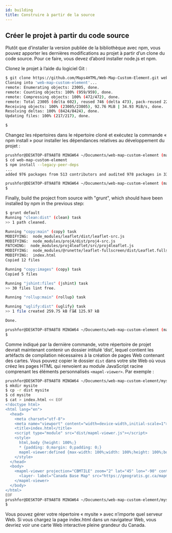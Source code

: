 ```yaml
---
id: building
title: Construire à partir de la source
---
```


## Créer le projet à partir du code source 

Plutôt que d’installer la version publiée de la bibliothèque avec npm, vous pouvez apporter les dernières modifications au projet à partir d’un clone du code source. Pour ce faire, vous devez d’abord installer node.js et npm.

Clonez le projet à l’aide du logiciel Git :

```bash
$ git clone https://github.com/Maps4HTML/Web-Map-Custom-Element.git web-map-custom-element
Cloning into 'web-map-custom-element'...
remote: Enumerating objects: 23005, done.
remote: Counting objects: 100% (959/959), done.
remote: Compressing objects: 100% (472/472), done.
remote: Total 23005 (delta 602), reused 746 (delta 473), pack-reused 22046
Receiving objects: 100% (23005/23005), 92.76 MiB | 34.93 MiB/s, done.
Resolving deltas: 100% (8424/8424), done.
Updating files: 100% (217/217), done.

$
```

Changez les répertoires dans le répertoire cloné et exécutez la commande « npm install » pour installer les dépendances relatives au développement du projet :

```bash
prushfor@DESKTOP-8T9A8T8 MINGW64 ~/Documents/web-map-custom-element (main)
$ cd web-map-custom-element
$ npm install --legacy-peer-deps
...
added 976 packages from 513 contributors and audited 978 packages in 33.576s

prushfor@DESKTOP-8T9A8T8 MINGW64 ~/Documents/web-map-custom-element (main)
$
```

Finally, build the project from source with "grunt", which should have been installed by npm in the previous step:

```bash
$ grunt default
Running "clean:dist" (clean) task
>> 1 path cleaned.

Running "copy:main" (copy) task
MODIFYING:  node_modules/leaflet/dist/leaflet-src.js
MODIFYING:  node_modules/proj4/dist/proj4-src.js
PATCHING:  node_modules/proj4leaflet/src/proj4leaflet.js
MODIFYING:  node_modules/@runette/leaflet-fullscreen/dist/Leaflet.fullscreen.js
MODIFYING:  index.html
Copied 12 files

Running "copy:images" (copy) task
Copied 5 files

Running "jshint:files" (jshint) task
>> 30 files lint free.

Running "rollup:main" (rollup) task

Running "uglify:dist" (uglify) task
>> 1 file created 259.75 kB ΓåÆ 125.97 kB

Done.

prushfor@DESKTOP-8T9A8T8 MINGW64 ~/Documents/web-map-custom-element (main)
$
```

Comme indiqué par la dernière commande, votre répertoire de projet devrait maintenant contenir un dossier intitulé ‘dist’, lequel contient les artéfacts de compilation nécessaires à la création de pages Web contenant des cartes. Vous pouvez copier le dossier `dist` dans votre site Web où vous créez les pages HTML qui renvoient au module JavaScript racine comprenant les éléments personnalisés `<mapml-viewer>`. Par exemple :

```bash
prushfor@DESKTOP-8T9A8T8 MINGW64 ~/Documents/web-map-custom-element/mysite (main)
$ mkdir mysite
$ cp -r dist mysite
$ cd mysite
$ cat > index.html << EOF
<!doctype html>
<html lang="en">
  <head>
    <meta charset="utf-8">
    <meta name="viewport" content="width=device-width,initial-scale=1">
    <title>index.html</title>
    <script type="module" src="dist/mapml-viewer.js"></script>
    <style>
      html,body {height: 100%;}
      * {padding: 0;margin: 0;padding: 0;}
      mapml-viewer:defined {max-width: 100%;width: 100%;height: 100%;border: none;vertical-align: middle;}
    </style>
  </head>
  <body>
    <mapml-viewer projection="CBMTILE" zoom="2" lat="45" lon="-90" controls>
      <layer- label="Canada Base Map" src="https://geogratis.gc.ca/mapml/en/cbmtile/cbmt/" checked></layer->
    </mapml-viewer>
  </body>
</html>
EOF
prushfor@DESKTOP-8T9A8T8 MINGW64 ~/Documents/web-map-custom-element/mysite (main)
$ 
```

Vous pouvez gérer votre répertoire « mysite » avec n’importe quel serveur Web. Si vous chargez la page index.html dans un navigateur Web, vous devriez voir une carte Web interactive pleine grandeur du Canada.
